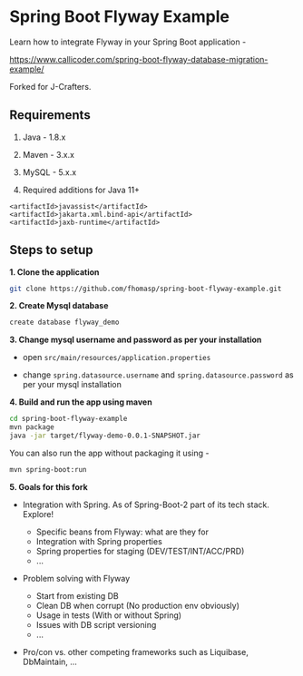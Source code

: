 # Spring Boot Flyway Example

Learn how to integrate Flyway in your Spring Boot application -

https://www.callicoder.com/spring-boot-flyway-database-migration-example/

Forked for J-Crafters.



## Requirements

1. Java - 1.8.x

2. Maven - 3.x.x

3. MySQL - 5.x.x

4. Required additions for Java 11+
````
<artifactId>javassist</artifactId>
<artifactId>jakarta.xml.bind-api</artifactId>
<artifactId>jaxb-runtime</artifactId>
````
## Steps to setup

**1. Clone the application**

```bash
git clone https://github.com/fhomasp/spring-boot-flyway-example.git
```

**2. Create Mysql database**
```bash
create database flyway_demo
```

**3. Change mysql username and password as per your installation**

+ open `src/main/resources/application.properties`

+ change `spring.datasource.username` and `spring.datasource.password` as per your mysql installation

**4. Build and run the app using maven**

```bash
cd spring-boot-flyway-example
mvn package
java -jar target/flyway-demo-0.0.1-SNAPSHOT.jar
```

You can also run the app without packaging it using -

```bash
mvn spring-boot:run
```

**5. Goals for this fork**

+ Integration with Spring.  As of Spring-Boot-2 part of its tech stack.  Explore!
  + Specific beans from Flyway: what are they for
  + Integration with Spring properties
  + Spring properties for staging (DEV/TEST/INT/ACC/PRD)
  + ...
  
+ Problem solving with Flyway
  + Start from existing DB
  + Clean DB when corrupt (No production env obviously)
  + Usage in tests (With or without Spring)
  + Issues with DB script versioning
  + ...
  
+ Pro/con vs. other competing frameworks such as Liquibase, DbMaintain, ...
  